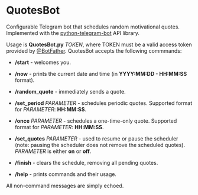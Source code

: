 # QuotesBot
Configurable Telegram bot that schedules random motivational quotes. Implemented with the [python-telegram-bot](https://python-telegram-bot.readthedocs.io/en/stable/) API library.

Usage is **QuotesBot.py** *TOKEN*, where TOKEN must be a valid access token provided by [@BotFather](https://telegram.me/botfather). QuotesBot accepts the following commmands:

+ **/start** - welcomes you.

+ **/now** - prints the current date and time (in **YYYY:MM:DD - HH:MM:SS** format).

+ **/random_quote** - immediately sends a quote.

+ **/set_period** *PARAMETER* - schedules periodic quotes. Supported format for *PARAMETER*: **HH:MM:SS**.

+ **/once** *PARAMETER* - schedules a one-time-only quote. Supported format for *PARAMETER*: **HH:MM:SS**.

+ **/set_quotes** *PARAMETER* - used to resume or pause the scheduler (note: pausing the scheduler does not remove the scheduled quotes). *PARAMETER* is either **on** or **off**.

+ **/finish** - clears the schedule, removing all pending quotes.

+ **/help** - prints commands and their usage.


All non-command messages are simply echoed.
